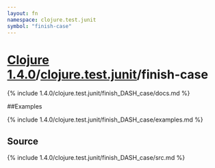 ```yaml
---
layout: fn
namespace: clojure.test.junit
symbol: "finish-case"
---
```


# [Clojure 1.4.0](../../)/[clojure.test.junit](../)/finish-case

{% include 1.4.0/clojure.test.junit/finish_DASH_case/docs.md %}

##Examples

{% include 1.4.0/clojure.test.junit/finish_DASH_case/examples.md %}
## Source
{% include 1.4.0/clojure.test.junit/finish_DASH_case/src.md %}

